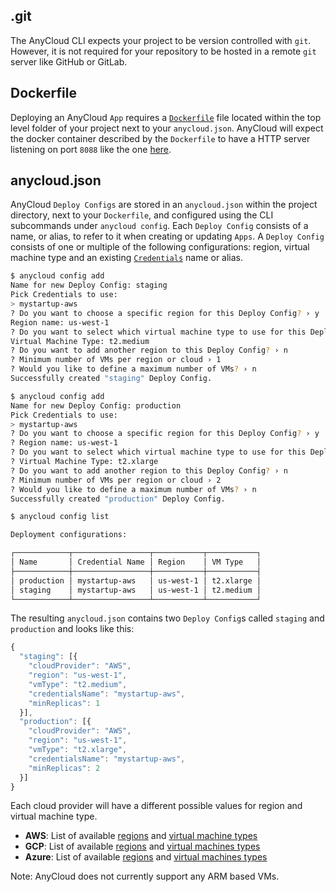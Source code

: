 ## .git

The AnyCloud CLI expects your project to be version controlled with `git`. However, it is not required for your repository to be hosted in a remote `git` server like GitHub or GitLab.

## Dockerfile

Deploying an AnyCloud `App` requires a [`Dockerfile`](https://docs.docker.com/engine/reference/builder/) file located within the top level folder of your project next to your `anycloud.json`. AnyCloud will expect the docker container described by the `Dockerfile` to have a HTTP server listening on port `8088` like the one [here](../tutorial.md#configure-your-project).

## anycloud.json

AnyCloud `Deploy Configs` are stored in an `anycloud.json` within the project directory, next to your `Dockerfile`, and configured using the CLI subcommands under `anycloud config`. Each `Deploy Config` consists of a name, or alias, to refer to it when creating or updating `Apps`. A `Deploy Config` consists of one or multiple of the following configurations: region, virtual machine type and an existing [`Credentials`](credentials.md) name or alias.

```bash
$ anycloud config add
Name for new Deploy Config: staging
Pick Credentials to use:
> mystartup-aws
? Do you want to choose a specific region for this Deploy Config? › y
Region name: us-west-1
? Do you want to select which virtual machine type to use for this Deploy Config? › y
Virtual Machine Type: t2.medium
? Do you want to add another region to this Deploy Config? › n
? Minimum number of VMs per region or cloud › 1
? Would you like to define a maximum number of VMs? › n
Successfully created "staging" Deploy Config.

$ anycloud config add
Name for new Deploy Config: production
Pick Credentials to use:
> mystartup-aws
? Do you want to choose a specific region for this Deploy Config? › y
? Region name: us-west-1
? Do you want to select which virtual machine type to use for this Deploy Config? › y
? Virtual Machine Type: t2.xlarge
? Do you want to add another region to this Deploy Config? › n
? Minimum number of VMs per region or cloud › 2
? Would you like to define a maximum number of VMs? › n
Successfully created "production" Deploy Config.

$ anycloud config list

Deployment configurations:

┌────────────┬─────────────────┬───────────┬───────────┐
│ Name       │ Credential Name │ Region    │ VM Type   │
├────────────┼─────────────────┼───────────┼───────────┤
│ production │ mystartup-aws   │ us-west-1 │ t2.xlarge │
│ staging    │ mystartup-aws   │ us-west-1 │ t2.medium │
└────────────┴─────────────────┴───────────┴───────────┘
```

The resulting `anycloud.json` contains two `Deploy Config`s called `staging` and `production` and looks like this:

```javascript
{
  "staging": [{
    "cloudProvider": "AWS",
    "region": "us-west-1",
    "vmType": "t2.medium",
    "credentialsName": "mystartup-aws",
    "minReplicas": 1
  }],
  "production": [{
    "cloudProvider": "AWS",
    "region": "us-west-1",
    "vmType": "t2.xlarge",
    "credentialsName": "mystartup-aws",
    "minReplicas": 2
  }]
}
```

Each cloud provider will have a different possible values for region and virtual machine type.

* **AWS**: List of available [regions](https://docs.aws.amazon.com/AWSEC2/latest/UserGuide/using-regions-availability-zones.html#concepts-available-regions) and [virtual machine types](https://docs.aws.amazon.com/AWSEC2/latest/UserGuide/instance-types.html#AvailableInstanceTypes)
* **GCP**: List of available [regions](https://cloud.google.com/compute/docs/regions-zones#available) and [virtual machines types](https://cloud.google.com/compute/docs/machine-types)
* **Azure**: List of available [regions](https://azure.microsoft.com/en-us/global-infrastructure/geographies/#geographies) and [virtual machines types](https://docs.microsoft.com/en-us/azure/virtual-machines/sizes)

Note: AnyCloud does not currently support any ARM based VMs.